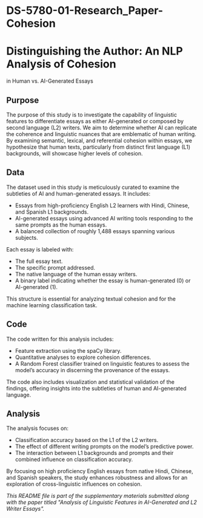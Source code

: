 # DS-5780-01-Research_Paper-Cohesion
# Distinguishing the Author: An NLP Analysis of Cohesion
in Human vs. AI-Generated Essays


## Purpose

The purpose of this study is to investigate the capability of linguistic features to differentiate essays as either AI-generated or composed by second language (L2) writers. We aim to determine whether AI can replicate the coherence and linguistic nuances that are emblematic of human writing. By examining semantic, lexical, and referential cohesion within essays, we hypothesize that human texts, particularly from distinct first language (L1) backgrounds, will showcase higher levels of cohesion.

## Data

The dataset used in this study is meticulously curated to examine the subtleties of AI and human-generated essays. It includes:

- Essays from high-proficiency English L2 learners with Hindi, Chinese, and Spanish L1 backgrounds.
- AI-generated essays using advanced AI writing tools responding to the same prompts as the human essays.
- A balanced collection of roughly 1,488 essays spanning various subjects.

Each essay is labeled with:

- The full essay text.
- The specific prompt addressed.
- The native language of the human essay writers.
- A binary label indicating whether the essay is human-generated (0) or AI-generated (1).

This structure is essential for analyzing textual cohesion and for the machine learning classification task.

## Code

The code written for this analysis includes:

- Feature extraction using the spaCy library.
- Quantitative analyses to explore cohesion differences.
- A Random Forest classifier trained on linguistic features to assess the model’s accuracy in discerning the provenance of the essays.

The code also includes visualization and statistical validation of the findings, offering insights into the subtleties of human and AI-generated language.

## Analysis

The analysis focuses on:

- Classification accuracy based on the L1 of the L2 writers.
- The effect of different writing prompts on the model’s predictive power.
- The interaction between L1 backgrounds and prompts and their combined influence on classification accuracy.

By focusing on high proficiency English essays from native Hindi, Chinese, and Spanish speakers, the study enhances robustness and allows for an exploration of cross-linguistic influences on cohesion.


*This README file is part of the supplementary materials submitted along with the paper titled "Analysis of Linguistic Features in AI-Generated and L2 Writer Essays".*
